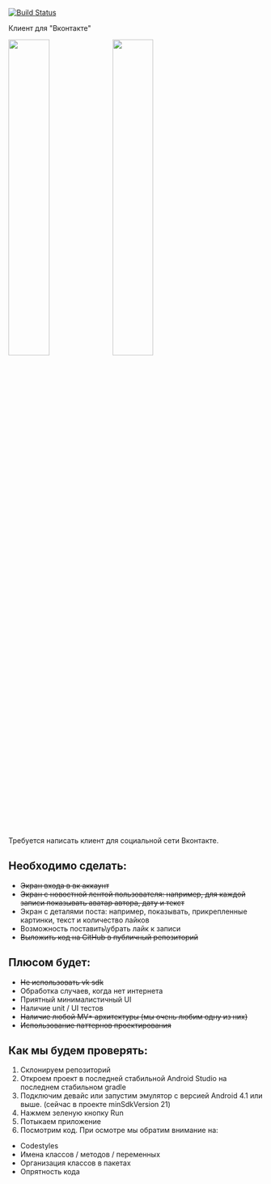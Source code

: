 [![Build Status](https://app.bitrise.io/app/5dfa8314448c92f1/status.svg?token=1e1H8AgVZqgnkJ9ExhSSFA&branch=feature_newsfeed)](https://app.bitrise.io/app/5dfa8314448c92f1)

 Клиент для "Вконтакте"
 
<img src="https://user-images.githubusercontent.com/17678440/110119787-52737c80-7dcd-11eb-8ad6-83513ba2e0a7.png" width="40%"></img> <img src="https://user-images.githubusercontent.com/17678440/110119794-54d5d680-7dcd-11eb-85f2-d686ee17e8af.png" width="40%"></img>

Требуется написать клиент для социальной сети Вконтакте. 

## Необходимо сделать:
* ~~Экран входа в вк аккаунт~~
* ~~Экран с новостной лентой пользователя: например, для каждой записи показывать аватар автора, дату и текст~~
* Экран с деталями поста: например, показывать, прикрепленные картинки, текст и количество лайков
* Возможность поставить\убрать лайк к записи
* ~~Выложить код на GitHub в публичный репозиторий~~

## Плюсом будет:
* ~~Не использовать vk sdk~~
* Обработка случаев, когда нет интернета
* Приятный минималистичный UI
* Наличие unit / UI тестов
* ~~Наличие любой MV* архитектуры (мы очень любим одну из них)~~
* ~~Использование паттернов проектирования~~

## Как мы будем проверять:
1. Склонируем репозиторий
2. Откроем проект в последней стабильной Android Studio на последнем стабильном gradle
3. Подключим девайс или запустим эмулятор с версией Android 4.1 или выше. (сейчас в проекте minSdkVersion 21)
4. Нажмем зеленую кнопку Run
5. Потыкаем приложение
6. Посмотрим код. При осмотре мы обратим внимание на:
* Codestyles
* Имена классов / методов / переменных
* Организация классов в пакетах
* Опрятность кода
